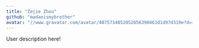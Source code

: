 ```yaml
---
title: "Zejie Zhou"
github: "madaoismybrother"
avatar: "//www.gravatar.com/avatar/4075714852052656398461d1d97d319e?d=identicon"
---
```


User description here!
